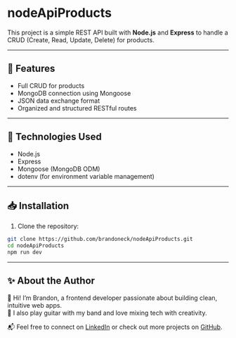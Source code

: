 # nodeApiProducts

This project is a simple REST API built with **Node.js** and **Express** to handle a CRUD (Create, Read, Update, Delete) for products.

---

## 🚀 Features

- Full CRUD for products
- MongoDB connection using Mongoose
- JSON data exchange format
- Organized and structured RESTful routes

---

## 🔧 Technologies Used

- Node.js
- Express
- Mongoose (MongoDB ODM)
- dotenv (for environment variable management)

---

## 📥 Installation

1. Clone the repository:

```bash
git clone https://github.com/brandoneck/nodeApiProducts.git
cd nodeApiProducts
npm run dev
```

---

## ✨ About the Author

👋 Hi! I’m Brandon, a frontend developer passionate about building clean, intuitive web apps.  
🎸 I also play guitar with my band and love mixing tech with creativity.  

📬 Feel free to connect on [LinkedIn](https://www.linkedin.com/in/brandonlr/) or check out more projects on [GitHub](https://github.com/brandoneck).


